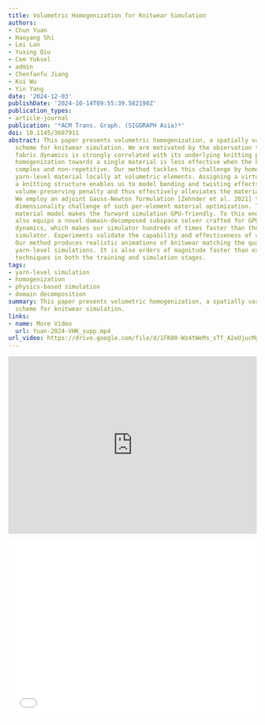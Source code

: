 ```yaml
---
title: Volumetric Homogenization for Knitwear Simulation
authors:
- Chun Yuan
- Haoyang Shi
- Lei Lan
- Yuxing Qiu
- Cem Yuksel
- admin
- Chenfanfu Jiang
- Kui Wu
- Yin Yang
date: '2024-12-03'
publishDate: '2024-10-14T09:55:39.582190Z'
publication_types:
- article-journal
publication: '*ACM Trans. Graph. (SIGGRAPH Asia)*'
doi: 10.1145/3687911
abstract: This paper presents volumetric homogenization, a spatially varying homogenization
  scheme for knitwear simulation. We are motivated by the observation that macro-scale
  fabric dynamics is strongly correlated with its underlying knitting patterns. Therefore,
  homogenization towards a single material is less effective when the knitting is
  complex and non-repetitive. Our method tackles this challenge by homogenizing the
  yarn-level material locally at volumetric elements. Assigning a virtual volume of
  a knitting structure enables us to model bending and twisting effects via a simple
  volume-preserving penalty and thus effectively alleviates the material nonlinearity.
  We employ an adjoint Gauss-Newton formulation [Zehnder et al. 2021] to battle the
  dimensionality challenge of such per-element material optimization. This intuitive
  material model makes the forward simulation GPU-friendly. To this end, our pipeline
  also equips a novel domain-decomposed subspace solver crafted for GPU projective
  dynamics, which makes our simulator hundreds of times faster than the yarn-level
  simulator. Experiments validate the capability and effectiveness of volumetric homogenization.
  Our method produces realistic animations of knitwear matching the quality of full-scale
  yarn-level simulations. It is also orders of magnitude faster than existing homogenization
  techniques in both the training and simulation stages.
tags:
- yarn-level simulation
- homogenization
- physics-based simulation
- domain decomposition
summary: This paper presents volumetric homogenization, a spatially varying homogenization
  scheme for knitwear simulation.
links:
- name: More Video
  url: Yuan-2024-VHK_supp.mp4
url_video: https://drive.google.com/file/d/1FK00-Wz4tWeMs_sTf_A2eUjucMgq868k/view?usp=sharing
---
```

<p align="center">
<iframe width="100%" height="360" src="https://www.youtube.com/embed/qgEFIVEPkIc?si=THx1QH8hbZUh_K12" title="YouTube video player" frameborder="0" allow="accelerometer; autoplay; clipboard-write; encrypted-media; gyroscope; picture-in-picture; web-share" referrerpolicy="strict-origin-when-cross-origin" allowfullscreen></iframe>
</p>
<p align="center">
<iframe width="100%" height="360" src="//player.bilibili.com/player.html?isOutside=true&aid=113309541991697&bvid=BV1dQmnYyEcY&cid=26297434951&p=1" scrolling="no" border="0" frameborder="no" framespacing="0" allowfullscreen="true"></iframe>
</p>
